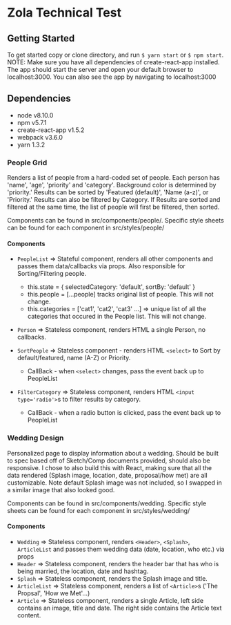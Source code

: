 # Zola Technical Test

## Getting Started
To get started copy or clone directory, and run `$ yarn start` or `$ npm start`.  NOTE: Make sure you have all dependencies of create-react-app installed.  The app should start the server and open your default browser to localhost:3000.  You can also see the app by navigating to localhost:3000

## Dependencies
  - node v8.10.0
  - npm v5.7.1
  - create-react-app v1.5.2
  - webpack v3.6.0
  - yarn 1.3.2

### People Grid
Renders a list of people from a hard-coded set of people.  Each person has 'name', 'age', 'priority' and 'category'.  Background color is determined by 'priority.'  Results can be sorted by 'Featured (default)', 'Name (a-z)', or 'Priority.'  Results can also be filtered by Category.  If Results are sorted and filtered at the same time, the list of people will first be filtered, then sorted.

Components can be found in src/components/people/.  Specific style sheets can be found for each component in src/styles/people/
  #### Components
  - `PeopleList` => Stateful component, renders all other components and passes them data/callbacks via props.  Also responsible for Sorting/Filtering people.
    - this.state = { selectedCategory: 'default', sortBy: 'default' }
    - this.people = [...people] tracks original list of people.  This will not change.
    - this.categories = ['cat1', 'cat2', 'cat3' ...] => unique list of all the categories that occured in the People list.  This will not change.

  - `Person` => Stateless component, renders HTML a single Person, no callbacks.

  - `SortPeople` => Stateless component - renders HTML `<select>` to Sort by default/featured, name (A-Z) or Priority.
    - CallBack - when `<select>` changes, pass the event back up to PeopleList

  - `FilterCategory` => Stateless component, renders HTML `<input type='radio'>`s to filter results by category.
    - CallBack - when a radio button is clicked, pass the event back up to PeopleList

### Wedding Design
Personalized page to display information about a wedding.  Should be built to spec based off of Sketch/Comp documents provided, should also be responsive.  I chose to also build this with React, making sure that all the data rendered (Splash image, location, date, proposal/how met) are all customizable.  Note default Splash image was not included, so I swapped in a similar image that also looked good.

Components can be found in src/components/wedding.  Specific style sheets can be found for each component in src/styles/wedding/
  #### Components
  - `Wedding` => Stateless component, renders `<Header>`, `<Splash>`, `ArticleList` and passes them wedding data (date, location, who etc.) via props
  - `Header` => Stateless component, renders the header bar that has who is being married, the location, date and hashtag.
  - `Splash` => Stateless component, renders the Splash image and title.
  - `ArticleList` => Stateless component, renders a list of `<Article>`s ('The Propsal', 'How we Met'...)
  - `Article` => Stateless component, renders a single Article, left side contains an image, title and date.  The right side contains the Article text content.